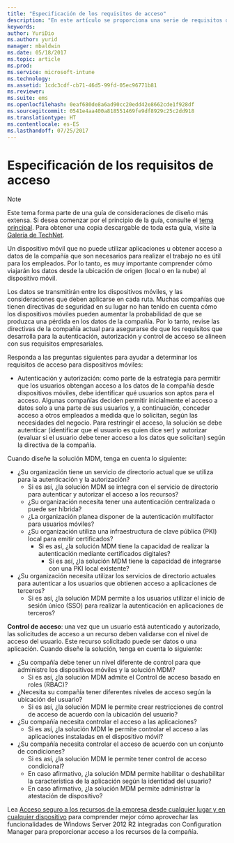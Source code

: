 ```yaml
---
title: "Especificación de los requisitos de acceso"
description: "En este artículo se proporciona una serie de requisitos de acceso comunes que debe usarse en un escenario de administración de dispositivos móviles."
keywords: 
author: YuriDio
ms.author: yurid
manager: mbaldwin
ms.date: 05/18/2017
ms.topic: article
ms.prod: 
ms.service: microsoft-intune
ms.technology: 
ms.assetid: 1cdc3cdf-cb71-46d5-99fd-05ec96771b81
ms.reviewer: 
ms.suite: ems
ms.openlocfilehash: 0eaf680de8a6ad90cc20edd42e8662cde1f928df
ms.sourcegitcommit: 0541e4aa400a818551469fe9df8929c25c2dd918
ms.translationtype: HT
ms.contentlocale: es-ES
ms.lasthandoff: 07/25/2017
---
```

# <a name="specify-your-access-requirements"></a>Especificación de los requisitos de acceso

>[!NOTE]
>Este tema forma parte de una guía de consideraciones de diseño más extensa. Si desea comenzar por el principio de la guía, consulte el [tema principal](mdm-design-considerations-guide.md). Para obtener una copia descargable de toda esta guía, visite la [Galería de TechNet](https://gallery.technet.microsoft.com/Mobile-Device-Management-7d401582).

Un dispositivo móvil que no puede utilizar aplicaciones u obtener acceso a datos de la compañía que son necesarios para realizar el trabajo no es útil para los empleados. Por lo tanto, es muy importante comprender cómo viajarán los datos desde la ubicación de origen (local o en la nube) al dispositivo móvil.

Los datos se transmitirán entre los dispositivos móviles, y las consideraciones que deben aplicarse en cada ruta. Muchas compañías que tienen directivas de seguridad en su lugar no han tenido en cuenta cómo los dispositivos móviles pueden aumentar la probabilidad de que se produzca una pérdida en los datos de la compañía. Por lo tanto, revise las directivas de la compañía actual para asegurarse de que los requisitos que desarrolla para la autenticación, autorización y control de acceso se alineen con sus requisitos empresariales.

Responda a las preguntas siguientes para ayudar a determinar los requisitos de acceso para dispositivos móviles:

- Autenticación y autorización: como parte de la estrategia para permitir que los usuarios obtengan acceso a los datos de la compañía desde dispositivos móviles, debe identificar qué usuarios son aptos para el acceso. Algunas compañías deciden permitir inicialmente el acceso a datos solo a una parte de sus usuarios y, a continuación, conceder acceso a otros empleados a medida que lo solicitan, según las necesidades del negocio. Para restringir el acceso, la solución se debe autenticar (identificar que el usuario es quien dice ser) y autorizar (evaluar si el usuario debe tener acceso a los datos que solicitan) según la directiva de la compañía.

Cuando diseñe la solución MDM, tenga en cuenta lo siguiente:

- ¿Su organización tiene un servicio de directorio actual que se utiliza para la autenticación y la autorización?
    - Si es así, ¿la solución MDM se integra con el servicio de directorio para autenticar y autorizar el acceso a los recursos?
    - ¿Su organización necesita tener una autenticación centralizada o puede ser híbrida?
    - ¿La organización planea disponer de la autenticación multifactor para usuarios móviles?
    - ¿Su organización utiliza una infraestructura de clave pública (PKI) local para emitir certificados?
        - Si es así, ¿la solución MDM tiene la capacidad de realizar la autenticación mediante certificados digitales?
            - Si es así, ¿la solución MDM tiene la capacidad de integrarse con una PKI local existente?
- ¿Su organización necesita utilizar los servicios de directorio actuales para autenticar a los usuarios que obtienen acceso a aplicaciones de terceros?
    - Si es así, ¿la solución MDM permite a los usuarios utilizar el inicio de sesión único (SSO) para realizar la autenticación en aplicaciones de terceros?


**Control de acceso**: una vez que un usuario está autenticado y autorizado, las solicitudes de acceso a un recurso deben validarse con el nivel de acceso del usuario. Este recurso solicitado puede ser datos o una aplicación. Cuando diseñe la solución, tenga en cuenta lo siguiente:

- ¿Su compañía debe tener un nivel diferente de control para que administre los dispositivos móviles y la solución MDM?
    - Si es así, ¿la solución MDM admite el Control de acceso basado en roles (RBAC)?
- ¿Necesita su compañía tener diferentes niveles de acceso según la ubicación del usuario?
    - Si es así, ¿la solución MDM le permite crear restricciones de control de acceso de acuerdo con la ubicación del usuario?
- ¿Su compañía necesita controlar el acceso a las aplicaciones?
    - Si es así, ¿la solución MDM le permite controlar el acceso a las aplicaciones instaladas en el dispositivo móvil?
- ¿Su compañía necesita controlar el acceso de acuerdo con un conjunto de condiciones?
    - Si es así, ¿la solución MDM le permite tener control de acceso condicional?
    - En caso afirmativo, ¿la solución MDM permite habilitar o deshabilitar la característica de la aplicación según la identidad del usuario?
    - En caso afirmativo, ¿la solución MDM permite administrar la atestación de dispositivo?

Lea [Acceso seguro a los recursos de la empresa desde cualquier lugar y en cualquier dispositivo](https://technet.microsoft.com/library/dn550982) para comprender mejor cómo aprovechar las funcionalidades de Windows Server 2012 R2 integradas con Configuration Manager para proporcionar acceso a los recursos de la compañía.
